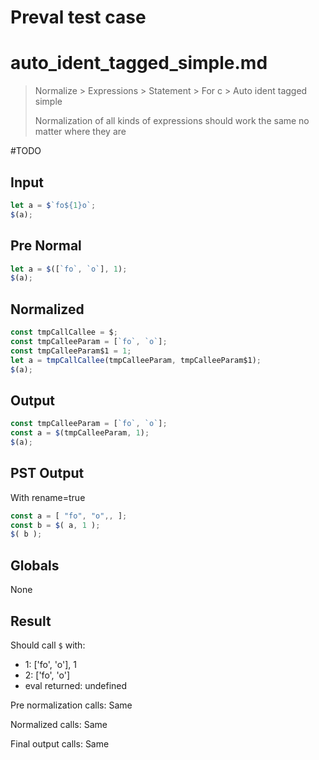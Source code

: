 # Preval test case

# auto_ident_tagged_simple.md

> Normalize > Expressions > Statement > For c > Auto ident tagged simple
>
> Normalization of all kinds of expressions should work the same no matter where they are

#TODO

## Input

`````js filename=intro
let a = $`fo${1}o`;
$(a);
`````

## Pre Normal

`````js filename=intro
let a = $([`fo`, `o`], 1);
$(a);
`````

## Normalized

`````js filename=intro
const tmpCallCallee = $;
const tmpCalleeParam = [`fo`, `o`];
const tmpCalleeParam$1 = 1;
let a = tmpCallCallee(tmpCalleeParam, tmpCalleeParam$1);
$(a);
`````

## Output

`````js filename=intro
const tmpCalleeParam = [`fo`, `o`];
const a = $(tmpCalleeParam, 1);
$(a);
`````

## PST Output

With rename=true

`````js filename=intro
const a = [ "fo", "o",, ];
const b = $( a, 1 );
$( b );
`````

## Globals

None

## Result

Should call `$` with:
 - 1: ['fo', 'o'], 1
 - 2: ['fo', 'o']
 - eval returned: undefined

Pre normalization calls: Same

Normalized calls: Same

Final output calls: Same
